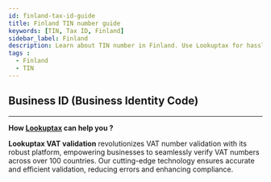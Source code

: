 ```yaml
---
id: finland-tax-id-guide
title: Finland TIN number guide
keywords: [TIN, Tax ID, Finland]
sidebar_label: Finland
description: Learn about TIN number in Finland. Use Lookuptax for hassle-free tax id validation in Finland and other 100+ countries
tags : 
  - Finland
  - TIN
---
```


## Business ID (Business Identity Code)






----
**How [Lookuptax](https://lookuptax.com/) can help you ?**

**Lookuptax VAT validation** revolutionizes VAT number validation with its robust platform, empowering businesses to seamlessly verify VAT numbers across over 100 countries. Our cutting-edge technology ensures accurate and efficient validation, reducing errors and enhancing compliance.
